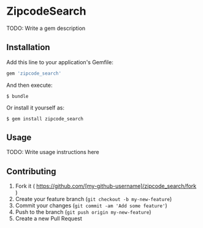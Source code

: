 # ZipcodeSearch

TODO: Write a gem description

## Installation

Add this line to your application's Gemfile:

```ruby
gem 'zipcode_search'
```

And then execute:

    $ bundle

Or install it yourself as:

    $ gem install zipcode_search

## Usage

TODO: Write usage instructions here

## Contributing

1. Fork it ( https://github.com/[my-github-username]/zipcode_search/fork )
2. Create your feature branch (`git checkout -b my-new-feature`)
3. Commit your changes (`git commit -am 'Add some feature'`)
4. Push to the branch (`git push origin my-new-feature`)
5. Create a new Pull Request
